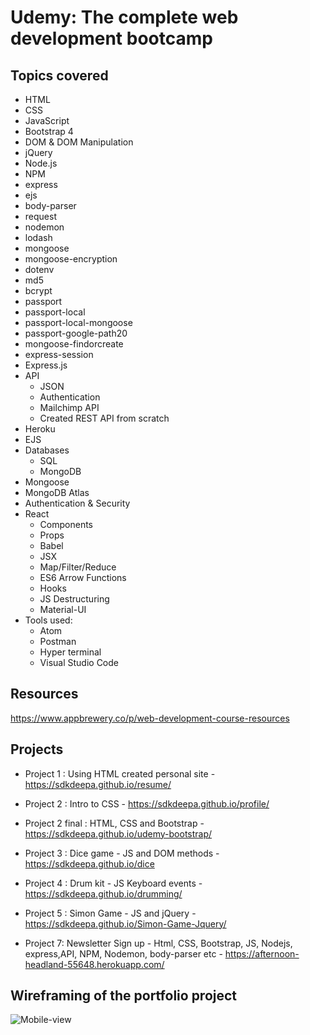 # Udemy: The complete web development bootcamp 

## Topics covered

- HTML
- CSS
- JavaScript
- Bootstrap 4
- DOM & DOM Manipulation
- jQuery
- Node.js
- NPM
- express
- ejs
- body-parser
- request 
- nodemon
- lodash
- mongoose
- mongoose-encryption
- dotenv
- md5
- bcrypt
- passport
- passport-local
- passport-local-mongoose
- passport-google-path20
- mongoose-findorcreate
- express-session
- Express.js
- API
  * JSON
  * Authentication
  * Mailchimp API
  * Created REST API from scratch
- Heroku
- EJS
- Databases
  * SQL
  * MongoDB
- Mongoose
- MongoDB Atlas
- Authentication & Security
- React
  * Components
  * Props
  * Babel
  * JSX
  * Map/Filter/Reduce
  * ES6 Arrow Functions
  * Hooks
  * JS Destructuring
  * Material-UI
- Tools used:
  * Atom
  * Postman
  * Hyper terminal
  * Visual Studio Code

## Resources

https://www.appbrewery.co/p/web-development-course-resources

## Projects

- Project 1 : Using HTML created personal site - https://sdkdeepa.github.io/resume/

- Project 2 :  Intro to CSS - https://sdkdeepa.github.io/profile/

- Project 2 final : HTML, CSS and Bootstrap - https://sdkdeepa.github.io/udemy-bootstrap/

- Project 3 : Dice game - JS and DOM methods - https://sdkdeepa.github.io/dice

- Project 4 : Drum kit - JS Keyboard events - https://sdkdeepa.github.io/drumming/

- Project 5 : Simon Game - JS and jQuery - https://sdkdeepa.github.io/Simon-Game-Jquery/

- Project 7: Newsletter Sign up - Html, CSS, Bootstrap, JS, Nodejs, express,API, NPM, Nodemon, body-parser etc - https://afternoon-headland-55648.herokuapp.com/ 

##  Wireframing of the portfolio project

![Mobile-view](https://github.com/sdkdeepa/Udemy-web-bootcamp/blob/master/TinDog.png)


